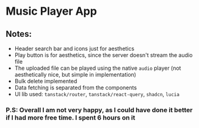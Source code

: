 # Music Player App

## Notes:
- Header search bar and icons just for aesthetics
- Play button is for aesthetics, since the server doesn't stream the audio file
- The uploaded file can be played using the native `audio` player (not aesthetically nice, but simple in implementation)
- Bulk delete implemented
- Data fetching is separated from the components
- UI lib used: `tanstack/router`, `tanstack/react-query`, `shadcn`, `lucia`

### P.S: Overall I am not very happy, as I could have done it better if I had more free time. I spent 6 hours on it